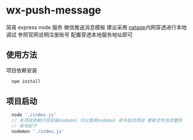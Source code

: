 # wx-push-message

简易 express node 服务 微信推送消息模板
建议采用 [natapp](https://natapp.cn/)内网穿透进行本地调试
参照官网说明注册账号 配置穿透本地服务地址即可

## 使用方法

项目依赖安装

```js
  npm install
```

## 项目启动

```js
  node './index.js'
  // 本项目依赖已经安装nodemon 可以使用nodemon 命令启动项目 更新文件自动重启
  // 命令如下
  nodemon './index.js'
```
